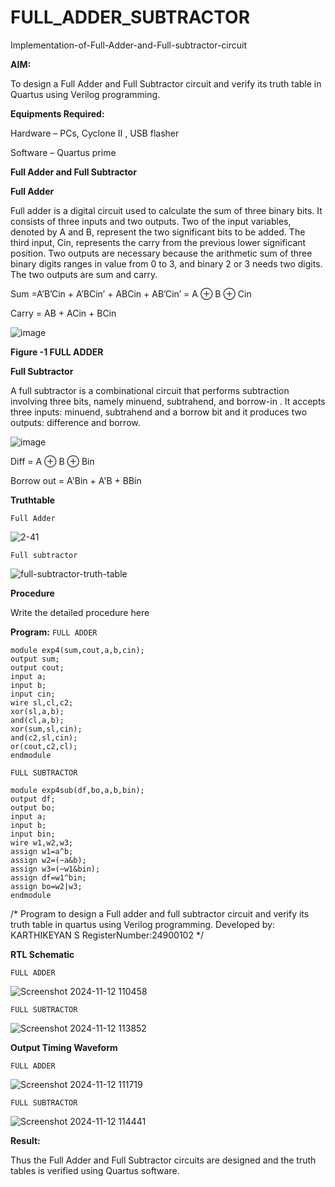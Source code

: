 # FULL_ADDER_SUBTRACTOR

Implementation-of-Full-Adder-and-Full-subtractor-circuit

**AIM:**

To design a Full Adder and Full Subtractor circuit and verify its truth table in Quartus using Verilog programming.

**Equipments Required:**

Hardware – PCs, Cyclone II , USB flasher

Software – Quartus prime

**Full Adder and Full Subtractor**

**Full Adder**

Full adder is a digital circuit used to calculate the sum of three binary bits. It consists of three inputs and two outputs. Two of the input variables, denoted by A and B, represent the two significant bits to be added. The third input, Cin, represents the carry from the previous lower significant position. Two outputs are necessary because the arithmetic sum of three binary digits ranges in value from 0 to 3, and binary 2 or 3 needs two digits. The two outputs are sum and carry.

Sum =A’B’Cin + A’BCin’ + ABCin + AB’Cin’ = A ⊕ B ⊕ Cin 

Carry = AB + ACin + BCin

![image](https://github.com/naavaneetha/FULL_ADDER_SUBTRACTOR/assets/154305477/0f30ba51-5ffb-4198-845f-18e054f675e7)

**Figure -1 FULL ADDER**

**Full Subtractor**

A full subtractor is a combinational circuit that performs subtraction involving three bits, namely minuend, subtrahend, and borrow-in . It accepts three inputs: minuend, subtrahend and a borrow bit and it produces two outputs: difference and borrow.

![image](https://github.com/naavaneetha/FULL_ADDER_SUBTRACTOR/assets/154305477/02b24f51-ab51-4304-9ad6-7b81ffc1ead5)

Diff = A ⊕ B ⊕ Bin 

Borrow out = A'Bin + A'B + BBin

**Truthtable**

```Full Adder```

![2-41](https://github.com/user-attachments/assets/38a4f897-b767-496a-ac23-aa6c8c42fbc8)

```Full subtractor```

![full-subtractor-truth-table](https://github.com/user-attachments/assets/eecf3961-d85d-49c1-932c-3a4744101000)



**Procedure**

Write the detailed procedure here

**Program:**
```FULL ADDER```
```
module exp4(sum,cout,a,b,cin);
output sum;
output cout;
input a;
input b;
input cin;
wire sl,cl,c2;
xor(sl,a,b);
and(cl,a,b);
xor(sum,sl,cin);
and(c2,sl,cin);
or(cout,c2,cl);
endmodule
```

```FULL SUBTRACTOR```
```
module exp4sub(df,bo,a,b,bin);
output df;
output bo;
input a; 
input b;
input bin;
wire w1,w2,w3;
assign w1=a^b;
assign w2=(~a&b);
assign w3=(~w1&bin);
assign df=w1^bin;
assign bo=w2|w3;
endmodule
```
/* Program to design a Full adder and full subtractor circuit and verify its truth table in quartus using Verilog programming. Developed by: KARTHIKEYAN S RegisterNumber:24900102
*/

**RTL Schematic**

```FULL ADDER```

![Screenshot 2024-11-12 110458](https://github.com/user-attachments/assets/164a6f44-08ac-4d35-a479-46439dfc0ff4)

```FULL SUBTRACTOR```

![Screenshot 2024-11-12 113852](https://github.com/user-attachments/assets/e2483152-4426-4c62-9511-4e50e246a1c2)



**Output Timing Waveform**

```FULL ADDER```

![Screenshot 2024-11-12 111719](https://github.com/user-attachments/assets/a53c2bc3-5bf6-40f1-9ff8-fbcbad3fb7fd)

```FULL SUBTRACTOR```

![Screenshot 2024-11-12 114441](https://github.com/user-attachments/assets/ae218389-b928-48e3-a1e4-fb7bde718646)



**Result:**

Thus the Full Adder and Full Subtractor circuits are designed and the truth tables is verified using Quartus software.




